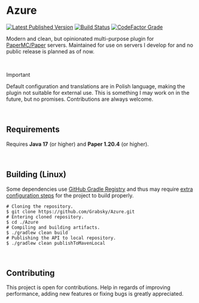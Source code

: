 # Azure
<span>
    <a href=""><img alt="Latest Published Version" src="https://img.shields.io/maven-metadata/v?metadataUrl=https%3A%2F%2Frepo.grabsky.cloud%2Freleases%2Fcloud%2Fgrabsky%2Fazure-api%2Fmaven-metadata.xml&style=for-the-badge&logo=gradle&label=%20"></a>
    <a href=""><img alt="Build Status" src="https://img.shields.io/github/actions/workflow/status/Grabsky/Azure/gradle.yml?style=for-the-badge&logo=github&logoColor=white&label=%20"></a>
    <a href=""><img alt="CodeFactor Grade" src="https://img.shields.io/codefactor/grade/github/Grabsky/Azure/main?style=for-the-badge&logo=codefactor&logoColor=white&label=%20"></a>
</span>
<p></p>

Modern and clean, but opinionated multi-purpose plugin for [PaperMC/Paper](https://github.com/PaperMC/Paper) servers. Maintained for use on servers I develop for and no public release is planned as of now.

<br />

> [!IMPORTANT]
> Default configuration and translations are in Polish language, making the plugin not suitable for external use. This is something I may work on in the future, but no promises. Contributions are always welcome.

<br />

## Requirements
Requires **Java 17** (or higher) and **Paper 1.20.4** (or higher).

<br />

## Building (Linux)
Some dependencies use [GitHub Gradle Registry]() and thus may require [extra configuration steps]() for the project to build properly.

```shell
# Cloning the repository.
$ git clone https://github.com/Grabsky/Azure.git
# Entering cloned repository.
$ cd ./Azure
# Compiling and building artifacts.
$ ./gradlew clean build
# Publishing the API to local repository.
$ ./gradlew clean publishToMavenLocal
```

<br />

## Contributing
This project is open for contributions. Help in regards of improving performance, adding new features or fixing bugs is greatly appreciated.
